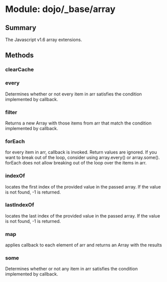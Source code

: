 # Module: dojo/_base/array

## Summary

The Javascript v1.6 array extensions.
## Methods

### clearCache


### every
Determines whether or not every item in arr satisfies the
condition implemented by callback.

### filter
Returns a new Array with those items from arr that match the
condition implemented by callback.

### forEach
for every item in arr, callback is invoked. Return values are ignored.
If you want to break out of the loop, consider using array.every() or array.some().
forEach does not allow breaking out of the loop over the items in arr.

### indexOf
locates the first index of the provided value in the
passed array. If the value is not found, -1 is returned.

### lastIndexOf
locates the last index of the provided value in the passed
array. If the value is not found, -1 is returned.

### map
applies callback to each element of arr and returns
an Array with the results

### some
Determines whether or not any item in arr satisfies the
condition implemented by callback.

